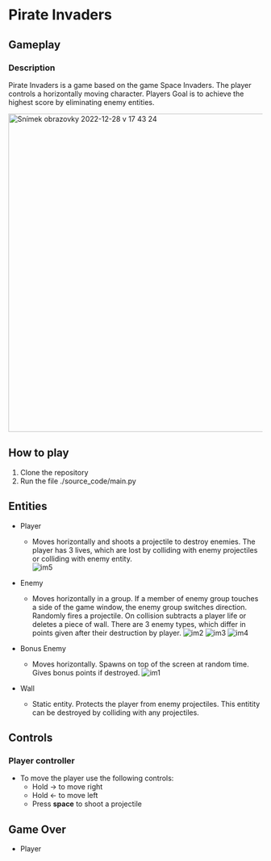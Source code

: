 # Pirate Invaders

## Gameplay

### Description
Pirate Invaders is a game based on the game Space Invaders. The player controls a horizontally moving character. 
Players Goal is to achieve the highest score by eliminating enemy entities.

<img width="631" alt="Snímek obrazovky 2022-12-28 v 17 43 24" src="https://user-images.githubusercontent.com/65544540/209844778-1e281ecd-6ad7-4332-b873-fb2808e2b480.png">

## How to play
1. Clone the repository
2. Run the file ./source_code/main.py

## Entities

- Player 
  - Moves horizontally and shoots a projectile to destroy enemies. The player has 3 lives, which are lost by colliding with enemy 
projectiles or colliding with enemy entity.  
  ![im5](https://user-images.githubusercontent.com/65544540/209845408-95261caa-8c39-4058-a1d9-bf5dd80326f0.png)


- Enemy 
  - Moves horizontally in a group. If a member of enemy group touches a side of the game window, the enemy group switches direction. 
Randomly fires a projectile. On collision subtracts a player life or deletes a piece of wall. 
There are 3 enemy types, which differ in points given after their destruction by player.
  ![im2](https://user-images.githubusercontent.com/65544540/209845436-2794e568-0bef-4601-b658-734ded81bf5f.png)
  ![im3](https://user-images.githubusercontent.com/65544540/209845439-fcd67d27-c875-4971-8c1f-36eff67e0fcf.png)
  ![im4](https://user-images.githubusercontent.com/65544540/209845448-059f4ef9-8848-412e-a9b4-34a9f3513b7b.png)
- Bonus Enemy 

  - Moves horizontally. Spawns on top of the screen at random time. Gives bonus points if destroyed.
  ![im1](https://user-images.githubusercontent.com/65544540/209845295-74f8c75d-f473-499f-adfd-2df83b8b19e7.png)

- Wall
  - Static entity. Protects the player from enemy projectiles. This entitity can be destroyed by colliding with any projectiles.

## Controls

### Player controller
- To move the player use the following controls: 
  -  Hold → to move right
  -  Hold ← to move left
  -  Press **space** to shoot a projectile


## Game Over
- Player 

